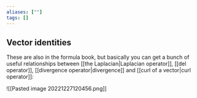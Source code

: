```yaml
---
aliases: [""]
tags: []
---
```


## Vector identities

These are also in the formula book, but basically you can get a bunch of useful relationships between [[the Laplacian|Laplacian operator]], [[del operator]], [[divergence operator|divergence]] and [[curl of a vector|curl operator]]:

![[Pasted image 20221227120456.png]]


